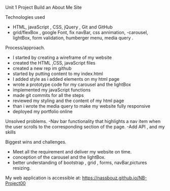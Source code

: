  Unit 1 Project Build an About Me Site

Technologies used
- HTML, javaScript , CSS, jQuery , Git and GitHub
- grid/flexBox , google Font, fix navBar, css annimation,
-carousel, lightBox, form validation, humberger menu, media query .

Process/approach.
- I started by creating a wireframe of my website
- created the HTML ,CSS, javaScript files
- created a new rep im github
- started by putting content to my index.html
- I added style as i added elements on my html page
- wrote a prototype code for my carousel and the lightBox
- implemented my javaScript functions
- made git commits for all the steps
- reviewed my styling and the content of my html page
- than i wrote the media query to make my website fully responsive
- deployed my portfolio online


Unsolved problems.
-Nav bar functionality that highlights a nav item when the user scrolls to the corresponding section of the page.
-Add API , and my skills

Biggest wins and challenges.
- Meet all the requirement and deliver my website on time.
- conception of the carousel and the lightBox.
- better understanding of bootstrap , grid , forms, navBar,pictures resizing.

My web application is accessible at: https://nassbouz.github.io/NB-Project00
